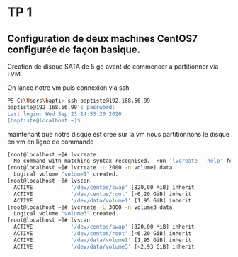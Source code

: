 # TP 1 
##  Configuration de deux machines CentOS7 configurée de façon basique. 

Creation de disque SATA de 5 go avant de commencer a partitionner via LVM 

On lance notre vm puis connexion via ssh 

```bash
PS C:\Users\bapti> ssh baptiste@192.168.56.99
baptiste@192.168.56.99's password:
Last login: Wed Sep 23 14:53:20 2020
[baptiste@localhost ~]$
```

maintenant que notre disque est cree sur la vm nous partitionnons le disque en vm en ligne de commande 

```bash
[root@localhost ~]# lvcreate
  No command with matching syntax recognised.  Run 'lvcreate --help' for more information.
[root@localhost ~]# lvcreate -L 2000 -n volume1 data
  Logical volume "volume1" created.
[root@localhost ~]# lvscan
  ACTIVE            '/dev/centos/swap' [820,00 MiB] inherit
  ACTIVE            '/dev/centos/root' [<6,20 GiB] inherit
  ACTIVE            '/dev/data/volume1' [1,95 GiB] inherit
[root@localhost ~]# lvcreate -L 3000 -n volume3 data
  Logical volume "volume3" created.
[root@localhost ~]# lvscan
  ACTIVE            '/dev/centos/swap' [820,00 MiB] inherit
  ACTIVE            '/dev/centos/root' [<6,20 GiB] inherit
  ACTIVE            '/dev/data/volume1' [1,95 GiB] inherit
  ACTIVE            '/dev/data/volume3' [<2,93 GiB] inherit
  ```